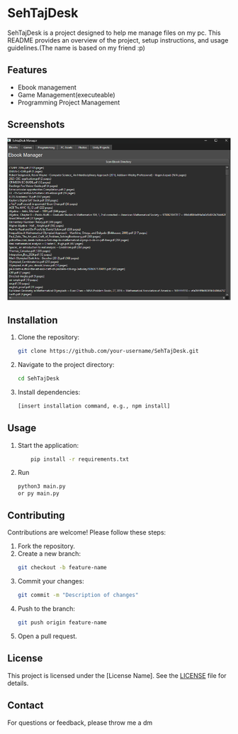 # SehTajDesk

SehTajDesk is a project designed to help me manage files on my pc. This README provides an overview of the project, setup instructions, and usage guidelines.(The name is based on my friend :p)

## Features

- Ebook management
- Game Management(executeable)
- Programming Project Management 

## Screenshots

![SehTajDesk Screenshot](image.png)


## Installation

1. Clone the repository:
    ```bash
    git clone https://github.com/your-username/SehTajDesk.git
    ```
2. Navigate to the project directory:
    ```bash
    cd SehTajDesk
    ```
3. Install dependencies:
    ```bash
    [insert installation command, e.g., npm install]
    ```

## Usage

1. Start the application:
    ```bash
        pip install -r requirements.txt
    ```
2. Run
    ```
    python3 main.py
    or py main.py
    ```

## Contributing

Contributions are welcome! Please follow these steps:

1. Fork the repository.
2. Create a new branch:
    ```bash
    git checkout -b feature-name
    ```
3. Commit your changes:
    ```bash
    git commit -m "Description of changes"
    ```
4. Push to the branch:
    ```bash
    git push origin feature-name
    ```
5. Open a pull request.

## License

This project is licensed under the [License Name]. See the [LICENSE](LICENSE) file for details.

## Contact

For questions or feedback, please throw me a dm
